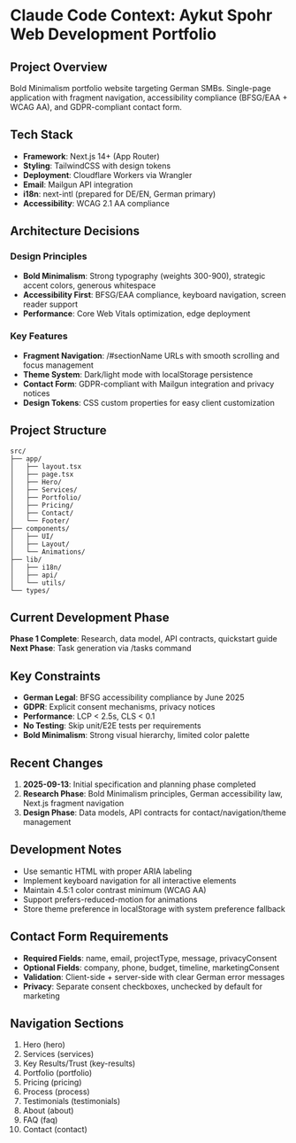 # Claude Code Context: Aykut Spohr Web Development Portfolio

## Project Overview
Bold Minimalism portfolio website targeting German SMBs. Single-page application with fragment navigation, accessibility compliance (BFSG/EAA + WCAG AA), and GDPR-compliant contact form.

## Tech Stack
- **Framework**: Next.js 14+ (App Router)
- **Styling**: TailwindCSS with design tokens
- **Deployment**: Cloudflare Workers via Wrangler
- **Email**: Mailgun API integration
- **i18n**: next-intl (prepared for DE/EN, German primary)
- **Accessibility**: WCAG 2.1 AA compliance

## Architecture Decisions

### Design Principles
- **Bold Minimalism**: Strong typography (weights 300-900), strategic accent colors, generous whitespace
- **Accessibility First**: BFSG/EAA compliance, keyboard navigation, screen reader support
- **Performance**: Core Web Vitals optimization, edge deployment

### Key Features
- **Fragment Navigation**: /#sectionName URLs with smooth scrolling and focus management
- **Theme System**: Dark/light mode with localStorage persistence
- **Contact Form**: GDPR-compliant with Mailgun integration and privacy notices
- **Design Tokens**: CSS custom properties for easy client customization

## Project Structure
```
src/
├── app/
│   ├── layout.tsx
│   ├── page.tsx
│   ├── Hero/
│   ├── Services/
│   ├── Portfolio/
│   ├── Pricing/
│   ├── Contact/
│   └── Footer/
├── components/
│   ├── UI/
│   ├── Layout/
│   └── Animations/
├── lib/
│   ├── i18n/
│   ├── api/
│   └── utils/
└── types/
```

## Current Development Phase
**Phase 1 Complete**: Research, data model, API contracts, quickstart guide
**Next Phase**: Task generation via /tasks command

## Key Constraints
- **German Legal**: BFSG accessibility compliance by June 2025
- **GDPR**: Explicit consent mechanisms, privacy notices
- **Performance**: LCP < 2.5s, CLS < 0.1
- **No Testing**: Skip unit/E2E tests per requirements
- **Bold Minimalism**: Strong visual hierarchy, limited color palette

## Recent Changes
1. **2025-09-13**: Initial specification and planning phase completed
2. **Research Phase**: Bold Minimalism principles, German accessibility law, Next.js fragment navigation
3. **Design Phase**: Data models, API contracts for contact/navigation/theme management

## Development Notes
- Use semantic HTML with proper ARIA labeling
- Implement keyboard navigation for all interactive elements
- Maintain 4.5:1 color contrast minimum (WCAG AA)
- Support prefers-reduced-motion for animations
- Store theme preference in localStorage with system preference fallback

## Contact Form Requirements
- **Required Fields**: name, email, projectType, message, privacyConsent
- **Optional Fields**: company, phone, budget, timeline, marketingConsent
- **Validation**: Client-side + server-side with clear German error messages
- **Privacy**: Separate consent checkboxes, unchecked by default for marketing

## Navigation Sections
1. Hero (hero)
2. Services (services)
3. Key Results/Trust (key-results)
4. Portfolio (portfolio)
5. Pricing (pricing)
6. Process (process)
7. Testimonials (testimonials)
8. About (about)
9. FAQ (faq)
10. Contact (contact)